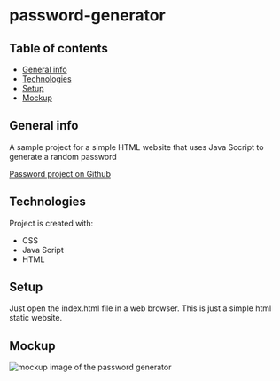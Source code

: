 
# password-generator


## Table of contents
* [General info](#general-info)
* [Technologies](#technologies)
* [Setup](#setup)
* [Mockup](#Mockup)

## General info

<p>A sample project for a simple HTML website that uses Java Sccript to generate a random password </p>

<a href="https://github.com/mogannam/password-generator.git"> Password project on Github</a>
	
## Technologies
Project is created with:
* CSS
* Java Script
* HTML

	
## Setup
Just open the index.html file in a web browser. This is just a simple html static website.

## Mockup
<img src="https://github.com/mogannam/urban-octo-telegram/blob/main/Develop/assets/images/horiseon%20mockup.png" alt="mockup image of the password generator">



